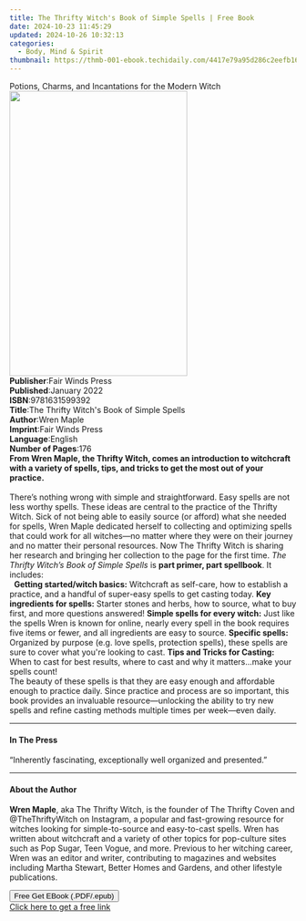 ```yaml
---
title: The Thrifty Witch's Book of Simple Spells | Free Book
date: 2024-10-23 11:45:29
updated: 2024-10-26 10:32:13
categories:
  - Body, Mind & Spirit
thumbnail: https://thmb-001-ebook.techidaily.com/4417e79a95d286c2eefb16ab33cb679fef20c9ab17e6aade495f9939d6636d24.jpg
---
```

<main id="book-container">
  <div class="flex flex-col">
    <div class="book-brief flex-1 py-6 px-4 sm:p-6 md:py-10 md:px-8">
      <!-- brief-->
      <div class="book-brief-main">
        Potions, Charms, and Incantations for the Modern Witch
      </div>
    </div>
    <div
      class="book-meta-info flex-1 grid gap-4 col-start-1 col-end-3 row-start-1 sm:mb-6 sm:grid-cols-4 lg:gap-6 lg:col-start-2 lg:row-end-6 lg:row-span-6 lg:mb-0"
    >
      <div
        class="book-meta-info-left place-content-center mt-4 p-4 text-sm leading-6 col-start-2 col-span-2 dark:text-slate-400"
      >
        <img
          class="w-full h-500 object-cover rounded-lg sm:h-255 sm:col-span-2 lg:col-span-full"
          src="https://img-001-ebook.techidaily.com/5394bebf62b17db5433684515ad39e822d17c237c62863bfb26f31eb29091218.jpg"
          alt=""
          width="312"
          height="500"
        />
      </div>
      <div
        class="book-meta-info-right mt-2 col-start-1 row-start-2 col-span-3 self-center"
      >
        <!-- meta data  -->
        <div class="flex flex-col px-4 md:px-8">
          <div class="flex-1">
            <strong>Publisher</strong>:<span class="px-2"
              >Fair Winds Press</span
            >
          </div>
          <div class="flex-1">
            <strong>Published</strong>:<span class="px-2">January 2022</span>
          </div>
          <div class="flex-1">
            <strong>ISBN</strong>:<span class="px-2">9781631599392</span>
          </div>
          <div class="flex-1">
            <strong>Title</strong>:<span class="px-2"
              >The Thrifty Witch&#39;s Book of Simple Spells</span
            >
          </div>
          <div class="flex-1">
            <strong>Author</strong>:<span class="px-2">Wren Maple</span>
          </div>
          <div class="flex-1">
            <strong>Imprint</strong>:<span class="px-2">Fair Winds Press</span>
          </div>
          <div class="flex-1">
            <strong>Language</strong>:<span class="px-2">English</span>
          </div>
          <div class="flex-1">
            <strong>Number of Pages</strong>:<span class="px-2">176</span>
          </div>
        </div>
      </div>
    </div>
    <div class="book-description flex-1 py-6 px-4 sm:p-6 md:py-10 md:px-8">
      <div class="book-description-main">
        <div accordion-content="" id="description">
          <b
            >From Wren Maple, the Thrifty Witch, comes an introduction to
            witchcraft with a variety of spells, tips, and tricks to get the
            most out of your practice.</b
          ><br /><br />
          There’s nothing wrong with simple and straightforward. Easy spells are
          not less worthy spells. These ideas are central to the practice of the
          Thrifty Witch. Sick of not being able to easily source (or afford)
          what she needed for spells, Wren Maple dedicated herself to collecting
          and optimizing spells that could work for all witches—no matter where
          they were on their journey and no matter their personal resources. Now
          The Thrifty Witch is sharing her research and bringing her collection
          to the page for the first time.
          <i>The Thrifty Witch’s Book of Simple Spells </i>is
          <b>part primer, part spellbook</b>. It includes:<br />
          &nbsp; <b>Getting started/witch basics:</b> Witchcraft as self-care,
          how to establish a practice, and a handful of super-easy spells to get
          casting today. <b>Key ingredients for spells:</b> Starter stones and
          herbs, how to source, what to buy first, and more questions answered!
          <b>Simple spells for every witch:</b> Just like the spells Wren is
          known for online, nearly every spell in the book requires five items
          or fewer, and all ingredients are easy to source.
          <b>Specific spells:</b> Organized by purpose (e.g. love spells,
          protection spells), these spells are sure to cover what you're looking
          to cast. <b>Tips and Tricks for Casting:</b> When to cast for best
          results, where to cast and why it matters...make your spells
          count!&nbsp; <br />
          The beauty of these spells is that they are easy enough and affordable
          enough to practice daily. Since practice and process are so important,
          this book provides an invaluable resource—unlocking&nbsp;the ability
          to try new spells and refine casting methods multiple times per
          week—even daily.
        </div>
        <div class="accordion-fader"></div>
      </div>
    </div>
    <div class="book-excerpts flex-1 py-6 px-4 sm:p-6 md:py-10 md:px-8">
      <!-- excerpts-->
      <div class="book-excerpts-main">
        <hr />
        <h4 class="placeholder placeholder-heading">
          <span>In The Press</span>
        </h4>
        <p>
          “Inherently fascinating, exceptionally well organized and presented.”
        </p>
      </div>
    </div>
    <div class="book-about-author flex-1 py-6 px-4 sm:p-6 md:py-10 md:px-8">
      <!-- about author-->
      <div class="book-main-author-main">
        <hr />
        <h4 class="placeholder placeholder-heading">
          <span>About the Author</span>
        </h4>
        <p></p>
        <p>
          <b>Wren Maple</b>, aka The Thrifty Witch, is the founder of The
          Thrifty Coven and @TheThriftyWitch on Instagram, a popular and
          fast-growing resource for witches looking for simple-to-source and
          easy-to-cast spells. Wren has written about witchcraft and a variety
          of other topics for pop-culture sites such as Pop Sugar, Teen Vogue,
          and more. Previous to her witching career, Wren was an editor and
          writer, contributing to magazines and websites including Martha
          Stewart, Better Homes and Gardens, and other lifestyle publications.
        </p>
        <p></p>
      </div>
    </div>
    <div class="book-free-get flex-1 py-6 px-4 sm:p-6 md:py-10 md:px-8">
      <button
        id="btn-free-get"
        class="bg-blue-500 hover:bg-blue-700 text-white font-bold py-2 px-4 rounded"
      >
        Free Get EBook (.PDF/.epub)
      </button>
      <div id="countdown-display" class="px-2 text-lg mt-2"></div>
      <a
        id="free-link"
        class="hidden bg-blue-500 hover:bg-blue-700 text-white font-bold py-2 px-4 rounded"
        href="https://www.ebooks.com/en-us/book/210414690/the-thrifty-witch-s-book-of-simple-spells/wren-maple/"
        target="_blank"
        >Click here to get a free link</a
      >
    </div>
    <script>
      let countdownTime = 0;
      let countdownInterval = null;
      document
        .getElementById('btn-free-get')
        .addEventListener('click', startCountdown);
      function startCountdown() {
        countdownTime = new Date().getTime() + 60000 * 3;
        countdownInterval = setInterval(updateCountdown, 1000);
        document.getElementById('btn-free-get').disabled = true;
        document
          .getElementById('btn-free-get')
          .classList.add('bg-gray-500', 'cursor-not-allowed');
      }
      function updateCountdown() {
        let currentTime = new Date().getTime();
        let timeLeft = countdownTime - currentTime;
        let secondsLeft = Math.floor(timeLeft / 1000);
        document.getElementById('countdown-display').innerHTML =
          `Remaining time: ${secondsLeft} seconds.`;
        if (secondsLeft <= 0) {
          clearInterval(countdownInterval);
          document.getElementById('btn-free-get').classList.add('hidden');
          document.getElementById('free-link').classList.remove('hidden');
          document.getElementById('countdown-display').innerHTML = '';
        }
      }
    </script>
  </div>
</main>

